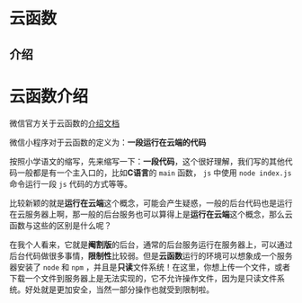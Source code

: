 # 云函数

## 介绍

# 云函数介绍

微信官方关于云函数的[介绍文档](https://developers.weixin.qq.com/miniprogram/dev/wxcloud/basis/capabilities.html#%E4%BA%91%E5%87%BD%E6%95%B0)

微信小程序对于云函数的定义为：**一段运行在云端的代码**

按照小学语文的缩写，先来缩写一下：**一段代码**，这个很好理解，我们写的其他代码一般都是有一个主入口的，比如**C语言**的 `main` 函数， `js` 中使用 `node index.js` 命令运行一段 `js` 代码的方式等等。

比较新颖的就是**运行在云端**这个概念，可能会产生疑惑，一般的后台代码也是运行在云服务器上啊，那一般的后台服务也可以算得上是**运行在云端**这个概念，那么云函数与这些的区别是什么呢？

在我个人看来，它就是**阉割版**的后台，通常的后台服务运行在服务器上，可以通过后台代码做很多事情，**限制性**比较弱。但是**云函数**运行的环境可以想象成一个服务器安装了 `node` 和 `npm` ，并且是**只读**文件系统！在这里，你想上传一个文件，或者下载一个文件到服务器上是无法实现的，它不允许操作文件，因为是只读文件系统。好处就是更加安全，当然一部分操作也就受到限制啦。

